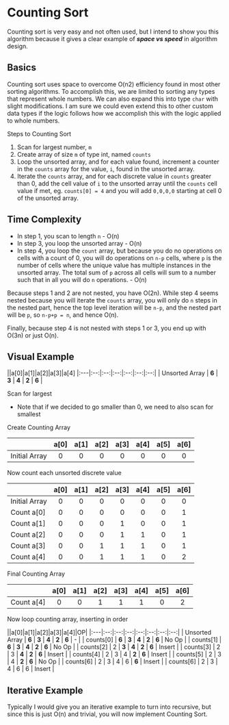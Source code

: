 # Counting Sort
Counting sort is very easy and not often used, but I intend to show you this algorithm because it gives a clear example of ***space vs speed*** in algorithm design.

## Basics
Counting sort uses space to overcome O(n<super>2</super>) efficiency found in most other sorting algorithms. To accomplish this, we are limited to sorting any types that represent whole numbers. We can also expand this into type `char` with slight modifications. I am sure we could even extend this to other custom data types if the logic follows how we accomplish this with the logic applied to whole numbers.

Steps to Counting Sort
1. Scan for largest number, `m`
2. Create array of size `m` of type int, named `counts`
3. Loop the unsorted array, and for each value found, increment a counter in the `counts` array for the value, `i`, found in the unsorted array.
4. Iterate the `counts` array, and for each discrete value in `counts` greater than 0, add the cell value of `i` to the unsorted array until the `counts` cell value if met, eg. `counts[0] = 4` and you will add `0,0,0,0` starting at cell 0 of the unsorted array.

## Time Complexity
* In step 1, you scan to length `n` - O(n)
* In step 3, you loop the unsorted array - O(n)
* In step 4, you loop the `count` array, but because you do no operations on cells with a count of 0, you will do operations on `n-p` cells, where `p` is the number of cells where the unique value has multiple instances in the unsorted array. The total sum of `p` across all cells will sum to a number such that in all you will do `n` operations. - O(n)

Because steps 1 and 2 are not nested, you have O(2n). While step 4 seems nested because you will iterate the `counts` array, you will only do `n` steps in the nested part, hence the top level iteration will be `n-p`, and the nested part will be `p`, so `n-p+p = n`, and hence O(n).

Finally, because step 4 is not nested with steps 1 or 3, you end up with O(3n) or just O(n).


## Visual Example

||a[0]|a[1]|a[2]|a[3]|a[4]
|:---|:--:|:--:|:--:|:--:|:--:|:--:|
| Unsorted Array  | **6** | **3**  | **4** | **2**  | **6**  |

Scan for largest
  * Note that if we decided to go smaller than 0, we need to also scan for smallest

Create Counting Array

||a[0]|a[1]|a[2]|a[3]|a[4]|a[5]|a[6]|
|:---|:--:|:--:|:--:|:--:|:--:|:--:|:--:|
| Initial Array  | 0 | 0  | 0 | 0 | 0 | 0 | 0 |

Now count each unsorted discrete value

||a[0]|a[1]|a[2]|a[3]|a[4]|a[5]|a[6]|
|:---|:--:|:--:|:--:|:--:|:--:|:--:|:--:|
| Initial Array  | 0 | 0  | 0 | 0 | 0 | 0 | 0 |
| Count a[0] | 0 | 0  | 0 | 0 | 0 | 0 | 1 |
| Count a[1] | 0 | 0  | 0 | 1 | 0 | 0 | 1 |
| Count a[2] | 0 | 0  | 0 | 1 | 1 | 0 | 1 |
| Count a[3] | 0 | 0  | 1 | 1 | 1 | 0 | 1 |
| Count a[4] | 0 | 0  | 1 | 1 | 1 | 0 | 2 |

Final Counting Array

||a[0]|a[1]|a[2]|a[3]|a[4]|a[5]|a[6]|
|:---|:--:|:--:|:--:|:--:|:--:|:--:|:--:|
| Count a[4] | 0 | 0  | 1 | 1 | 1 | 0 | 2 |

Now loop counting array, inserting in order

||a[0]|a[1]|a[2]|a[3]|a[4]|OP|
|:---|:--:|:--:|:--:|:--:|:--:|:--:|:--:|
| Unsorted Array  | **6** | **3**  | **4** | **2**  | **6**  | - |
| counts[0] | **6** | **3**  | **4** | **2**  | **6**  | No Op |
| counts[1] | **6** | **3**  | **4** | **2**  | **6**  | No Op |
| counts[2] | 2 | **3**  | **4** | **2**  | **6**  | Insert |
| counts[3] | 2 | 3  | **4** | **2**  | **6**  | Insert |
| counts[4] | 2 | 3  | 4 | **2**  | **6**  | Insert |
| counts[5] | 2 | 3  | 4 | **2**  | **6**  | No Op |
| counts[6] | 2 | 3  | 4 | 6  | **6**  | Insert |
| counts[6] | 2 | 3  | 4 | 6  | 6  | Insert |

## Iterative Example
Typically I would give you an iterative example to turn into recursive, but since this is just O(n) and trivial, you will now implement Counting Sort.
